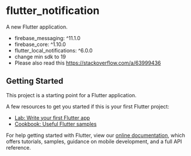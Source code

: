 # flutter_notification

A new Flutter application.
- firebase_messaging: ^11.1.0
- firebase_core: ^1.10.0
- flutter_local_notifications: ^6.0.0 
- change min sdk to 19
- Please also read this https://stackoverflow.com/a/63999436

## Getting Started

This project is a starting point for a Flutter application.

A few resources to get you started if this is your first Flutter project:

- [Lab: Write your first Flutter app](https://flutter.dev/docs/get-started/codelab)
- [Cookbook: Useful Flutter samples](https://flutter.dev/docs/cookbook)

For help getting started with Flutter, view our
[online documentation](https://flutter.dev/docs), which offers tutorials,
samples, guidance on mobile development, and a full API reference.
